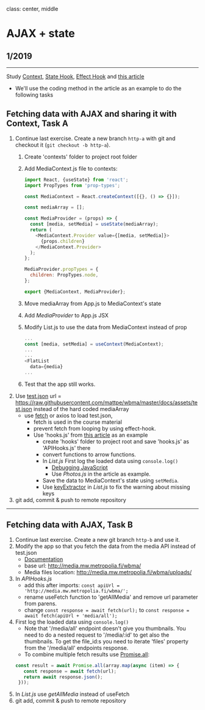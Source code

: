 class: center, middle

# AJAX + state

## 1/2019

---

Study [Context](https://reactjs.org/docs/context.html), [State Hook](https://reactjs.org/docs/hooks-state.html), [Effect Hook](https://reactjs.org/docs/hooks-effect.html) and [this article](https://upmostly.com/tutorials/how-to-use-the-usecontext-hook-in-react)
* We'll use the coding method in the article as an example to do the following tasks 

## Fetching data with AJAX and sharing it with Context, Task A

1. Continue last exercise. Create a new branch `http-a` with git and checkout it (`git checkout -b http-a`).
    1. Create 'contexts' folder to project root folder
    2. Add MediaContext.js file to contexts:

        ```js
        import React, {useState} from 'react';
        import PropTypes from 'prop-types';

        const MediaContext = React.createContext([{}, () => {}]);

        const mediaArray = [];

        const MediaProvider = (props) => {
          const [media, setMedia] = useState(mediaArray);
          return (
            <MediaContext.Provider value={[media, setMedia]}>
              {props.children}
            </MediaContext.Provider>
          );
        };

        MediaProvider.propTypes = {
          children: PropTypes.node,
        };

        export {MediaContext, MediaProvider};
        ```

    3. Move mediaArray from App.js to MediaContext's state
    4. Add _MediaProvider_ to App.js JSX
    5. Modify List.js to use the data from MediaContext instead of prop

        ```js
        ...
        const [media, setMedia] = useContext(MediaContext);
        ...
        ...
        <FlatList
          data={media}
        ...
        ```

    6. Test that the app still works.
1. Use [test.json](./assets/test.json) url = https://raw.githubusercontent.com/mattpe/wbma/master/docs/assets/test.json instead of the hard coded mediaArray
   * use [fetch](https://javascript.info/async-await#await) or axios to load test.json,
     * fetch is used in the course material
     * prevent fetch from looping by using effect-hook.
     * Use 'hooks.js' from [this article](https://medium.com/@cwlsn/how-to-fetch-data-with-react-hooks-in-a-minute-e0f9a15a44d6) as an example
        * create 'hooks' folder to project root and save 'hooks.js' as 'APIHooks.js' there
        * convert functions to arrow functions.
        * In _List.js_ First log the loaded data using `console.log()`
           * [Debugging JavaScript](https://docs.expo.io/versions/v34.0.0/workflow/debugging/#debugging-javascript)
           * Use _Photos.js_ in the article as example.
        * Save the data to MediaContext's state using `setMedia`. 
        * Use [keyExtractor](https://www.techiediaries.com/react-native-tutorial/flatlist-with-renderitem-and-keyextractor/) in _List.js_ to fix the warning about missing keys
1. git add, commit & push to remote repository

---

## Fetching data with AJAX, Task B

1. Continue last exercise. Create a new git branch `http-b` and use it.
1. Modify the app so that you fetch the data from the media API instead of test.json
    - [Documentation](http://media.mw.metropolia.fi/wbma/docs/)
    - base url: http://media.mw.metropolia.fi/wbma/
    - Media files location: http://media.mw.metropolia.fi/wbma/uploads/
1. In _APIHooks.js_ 
   * add this after imports: `const apiUrl = 'http://media.mw.metropolia.fi/wbma/';`
   * rename useFetch function to 'getAllMedia' and remove url parameter from parens.
   * change `const response = await fetch(url);` to `const response = await fetch(apiUrl + 'media/all');`
1. First log the loaded data using ```console.log()```
   * Note that '/media/all' endpoint doesn't give you thumbnails. You need to do a nested request to '/media/:id' to get also the thumbnails. To get the file_id:s you need to iterate 'files' property from the '/media/all' endpoints response.
   * To combine multiple fetch results use [Promise.all](https://www.freecodecamp.org/news/promise-all-in-javascript-with-example-6c8c5aea3e32/):
   ```javascript
   const result = await Promise.all(array.map(async (item) => {
      const response = await fetch(url);
      return await response.json();
    }));
   ```
1. In _List.js_ use _getAllMedia_ instead of useFetch
1. git add, commit & push to remote repository
